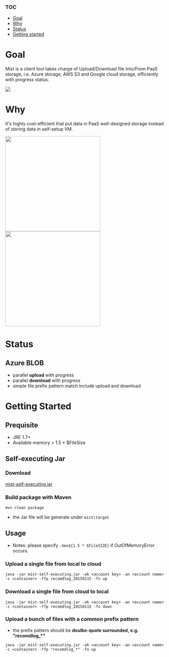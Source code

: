 ### TOC
* [Goal](#goal)
* [Why](#why)
* [Status](#status)
* [Getting started](#getting-started)

# Goal
Mist is a client tool takes charge of Upload/Download file Into/From PaaS storage, i.e. Azure storage, AWS S3 and Google cloud storage, efficiently with progress status.

![](https://drive.google.com/uc?id=0B78KhWqVkVmtU0tJTGVHaHJTN0E)

# Why
It's highly cost-efficient that put data in PaaS well-designed storage instead of storing data in self-setup VM.

<img src="https://drive.google.com/uc?id=0B78KhWqVkVmtTkFmOXN4cEpka2s" width="300">
<img src="https://drive.google.com/uc?id=0B78KhWqVkVmtVXFUOGdWbG1mcVk" width="300">

# Status
## Azure BLOB
* parallel **upload** with progress
* parallel **download** with progress
* simple file prefix pattern match include upload and download

# Getting Started
## Prequisite
* JRE 1.7+
* Available memory > 1.5 * $FileSize

## Self-executing Jar
### Download
[mist-self-executing.jar](https://github.com/VenRaaS/mist/blob/master/mist/target/mist-self-executing.jar?raw=true)

### Build package with Maven 
`mvn clean package`
* the Jar file will be generate under `mist\target`

## Usage
* Notes: please specify `-Xmx${1.5 * $FileSIZE}` if OutOfMemoryError occurs.

### Upload a single file from local to cloud
```
java -jar mist-self-executing.jar -ak <account key> -an <account name> -c <container> -ffp recomdlog_20150115 -fn up
```
### Download a single file from cloud to local
```
java -jar mist-self-executing.jar -ak <account key> -an <account name> -c <container> -ffp recomdlog_20150115 -fn down
```
### Upload a bunch of files with a common prefix pattern
* the prefix pattern should be **doulbe-quote surrounded, e.g. "recomdlog_*"**
```
java -jar mist-self-executing.jar -ak <account key> -an <account name> -c <container> -ffp "recomdlog_*" -fn up
```
